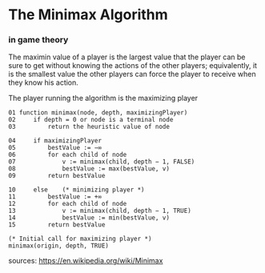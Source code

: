 # The Minimax Algorithm

### in game theory
The maximin value of a player is the largest value that the player can be sure to get without knowing the actions of the other players; equivalently, it is the smallest value the other players can force the player to receive when they know his action.

The player running the algorithm is the maximizing player

```
01 function minimax(node, depth, maximizingPlayer)
02     if depth = 0 or node is a terminal node
03         return the heuristic value of node

04     if maximizingPlayer
05         bestValue := −∞
06         for each child of node
07             v := minimax(child, depth − 1, FALSE)
08             bestValue := max(bestValue, v)
09         return bestValue

10     else    (* minimizing player *)
11         bestValue := +∞
12         for each child of node
13             v := minimax(child, depth − 1, TRUE)
14             bestValue := min(bestValue, v)
15         return bestValue
```
```
(* Initial call for maximizing player *)
minimax(origin, depth, TRUE)
```
sources: https://en.wikipedia.org/wiki/Minimax

